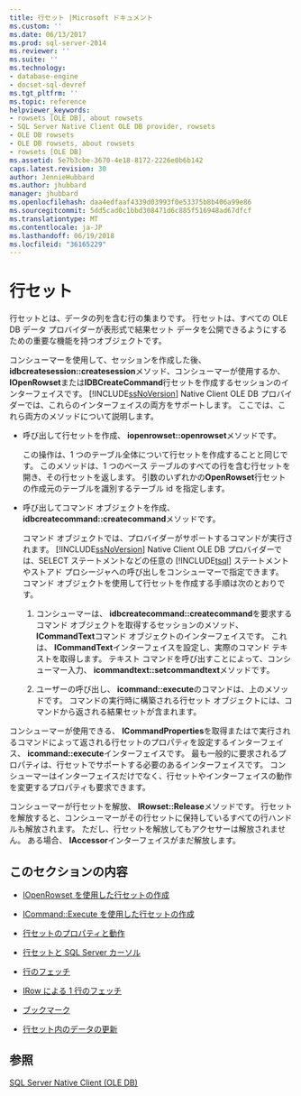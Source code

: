 ```yaml
---
title: 行セット |Microsoft ドキュメント
ms.custom: ''
ms.date: 06/13/2017
ms.prod: sql-server-2014
ms.reviewer: ''
ms.suite: ''
ms.technology:
- database-engine
- docset-sql-devref
ms.tgt_pltfrm: ''
ms.topic: reference
helpviewer_keywords:
- rowsets [OLE DB], about rowsets
- SQL Server Native Client OLE DB provider, rowsets
- OLE DB rowsets
- OLE DB rowsets, about rowsets
- rowsets [OLE DB]
ms.assetid: 5e7b3cbe-3670-4e18-8172-2226e0b6b142
caps.latest.revision: 30
author: JennieHubbard
ms.author: jhubbard
manager: jhubbard
ms.openlocfilehash: daa4edfaaf4339d03993f0e53375b8b406a99e86
ms.sourcegitcommit: 5dd5cad0c1bbd308471d6c885f516948ad67dfcf
ms.translationtype: MT
ms.contentlocale: ja-JP
ms.lasthandoff: 06/19/2018
ms.locfileid: "36165229"
---
```

# <a name="rowsets"></a>行セット
  行セットとは、データの列を含む行の集まりです。 行セットは、すべての OLE DB データ プロバイダーが表形式で結果セット データを公開できるようにするための重要な機能を持つオブジェクトです。  
  
 コンシューマーを使用して、セッションを作成した後、 **idbcreatesession::createsession**メソッド、コンシューマーが使用するか、 **IOpenRowset**または**IDBCreateCommand**行セットを作成するセッションのインターフェイスです。 [!INCLUDE[ssNoVersion](../../includes/ssnoversion-md.md)] Native Client OLE DB プロバイダーでは、これらのインターフェイスの両方をサポートします。 ここでは、これら両方のメソッドについて説明します。  
  
-   呼び出して行セットを作成、 **iopenrowset::openrowset**メソッドです。  
  
     この操作は、1 つのテーブル全体について行セットを作成することと同じです。 このメソッドは、1 つのベース テーブルのすべての行を含む行セットを開き、その行セットを返します。 引数のいずれかの**OpenRowset**行セットの作成元のテーブルを識別するテーブル id を指定します。  
  
-   呼び出してコマンド オブジェクトを作成、 **idbcreatecommand::createcommand**メソッドです。  
  
     コマンド オブジェクトでは、プロバイダーがサポートするコマンドが実行されます。 [!INCLUDE[ssNoVersion](../../includes/ssnoversion-md.md)] Native Client OLE DB プロバイダーでは、SELECT ステートメントなどの任意の [!INCLUDE[tsql](../../includes/tsql-md.md)] ステートメントやストアド プロシージャへの呼び出しをコンシューマーで指定できます。 コマンド オブジェクトを使用して行セットを作成する手順は次のとおりです。  
  
    1.  コンシューマーは、 **idbcreatecommand::createcommand**を要求するコマンド オブジェクトを取得するセッションのメソッド、 **ICommandText**コマンド オブジェクトのインターフェイスです。 これは、 **ICommandText**インターフェイスを設定し、実際のコマンド テキストを取得します。 テキスト コマンドを呼び出すことによって、コンシューマー入力、 **icommandtext::setcommandtext**メソッドです。  
  
    2.  ユーザーの呼び出し、 **icommand::execute**のコマンドは、上のメソッドです。 コマンドの実行時に構築される行セット オブジェクトには、コマンドから返される結果セットが含まれます。  
  
 コンシューマーが使用できる、 **ICommandProperties**を取得またはで実行されるコマンドによって返される行セットのプロパティを設定するインターフェイス、 **icommand::execute**インターフェイスです。 最も一般的に要求されるプロパティは、行セットでサポートする必要のあるインターフェイスです。 コンシューマーはインターフェイスだけでなく、行セットやインターフェイスの動作を変更するプロパティも要求できます。  
  
 コンシューマーが行セットを解放、 **IRowset::Release**メソッドです。 行セットを解放すると、コンシューマーがその行セットに保持しているすべての行ハンドルも解放されます。 ただし、行セットを解放してもアクセサーは解放されません。 ある場合、 **IAccessor**インターフェイスがまだ解放します。  
  
## <a name="in-this-section"></a>このセクションの内容  
  
-   [IOpenRowset を使用した行セットの作成](creating-a-rowset-with-iopenrowset.md)  
  
-   [ICommand::Execute を使用した行セットの作成](creating-rowsets-with-icommand-execute.md)  
  
-   [行セットのプロパティと動作](rowset-properties-and-behaviors.md)  
  
-   [行セットと SQL Server カーソル](rowsets-and-sql-server-cursors.md)  
  
-   [行のフェッチ](fetching-rows.md)  
  
-   [IRow による 1 行のフェッチ](fetching-a-single-row-with-irow.md)  
  
-   [ブックマーク](bookmarks.md)  
  
-   [行セット内のデータの更新](updating-data-in-rowsets.md)  
  
## <a name="see-also"></a>参照  
 [SQL Server Native Client &#40;OLE DB&#41;](../native-client/ole-db/sql-server-native-client-ole-db.md)  
  
  